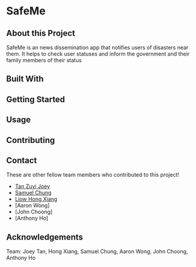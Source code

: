 # SafeMe
## About this Project
SafeMe is an news dissemination app that notifies users of disasters near them. It helps to check user statuses and inform the government and their family members of their status 

## Built With

## Getting Started

## Usage

## Contributing

## Contact
These are other fellow team members who contributed to this project!
* [Tan Zuyi Joey](https://linkedin.com/in/joey-tan-zuyi)<br>
* [Samuel Chung](https://www.linkedin.com/in/samuel-chung-339688154/)<br>
* [Liow Hong Xiang](https://www.linkedin.com/in/liowhongxiang/)<br>
* [Aaron Wong]<br>
* [John Choong]<br>
* [Anthony Ho]<br>

## Acknowledgements
Team: Joey Tan, Hong Xiang, Samuel Chung, Aaron Wong, John Choong, Anthony Ho
